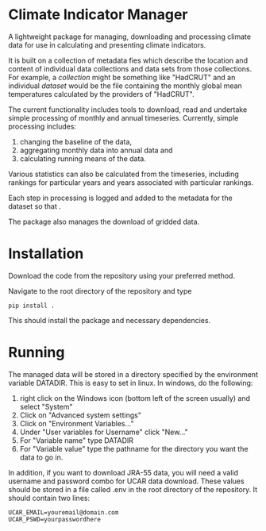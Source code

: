 Climate Indicator Manager
=========================

A lightweight package for managing, downloading and processing climate data for use in calculating and presenting 
climate indicators.

It is built on a collection of metadata fies which describe the location and content of individual data collections 
and data sets from those collections. For example, a *collection* might be something like "HadCRUT" and an individual 
*dataset* would be the file containing the monthly global mean temperatures calculated by the providers of "HadCRUT".

The current functionality includes tools to download, read and undertake simple processing of monthly and annual timeseries. 
Currently, simple processing includes: 

1. changing the baseline of the data, 
2. aggregating monthly data into annual data and 
3. calculating running means of the data. 

Various statistics can also be calculated from the timeseries, including rankings for particular years and years associated 
with particular rankings. 

Each step in processing is logged and added to the metadata for the dataset so that .

The package also manages the download of gridded data.

Installation
============

Download the code from the repository using your preferred method.

Navigate to the root directory of the repository and type 

`pip install .`

This should install the package and necessary dependencies.

Running
=======

The managed data will be stored in a directory specified by the environment variable 
DATADIR. This is easy to set in linux. In windows, do the following:

1. right click on the Windows icon (bottom left of the screen usually) and select "System"
2. Click on "Advanced system settings"
3. Click on "Environment Variables..."
4. Under "User variables for Username" click "New..."
5. For "Variable name" type DATADIR
6. For "Variable value" type the pathname for the directory you want the data to go in.

In addition, if you want to download JRA-55 data, you will need a valid username and password 
combo for UCAR data download. These values should be stored in a file called .env in the 
root directory of the repository. It should contain two lines:

```
UCAR_EMAIL=youremail@domain.com
UCAR_PSWD=yourpasswordhere
```
